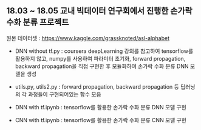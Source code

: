 
## 18.03 ~ 18.05 교내 빅데이터 연구회에서 진행한 손가락 수화 분류 프로젝트

원본 데이터셋 : https://www.kaggle.com/grassknoted/asl-alphabet

- DNN without tf.py : coursera deepLearning 강의를 참고하여 tensorflow를 활용하지 않고, numpy를 사용하여 파라미터 초기화,
forward propagation, backward propagation을 직접 구현한 후 모듈화하여 손가락 수화 분류 DNN 모델을 생성

- utils.py, utils2.py : forward propagation, backward propagation 등 딥러닝의 각 과정들이 구현되어있는 함수 모음

- DNN with tf.ipynb : tensorflow를 활용한 손가락 수화 분류 DNN 모델 구현

- CNN with tf.ipynb : tensorflow를 활용한 손가락 수화 분류 CNN 모델 구현


